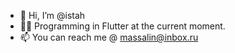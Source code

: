 - 👋 Hi, I’m @istah
- 👨‍💻 Programming in Flutter at the current moment. 
- 📫 You can reach me @ massalin@inbox.ru
